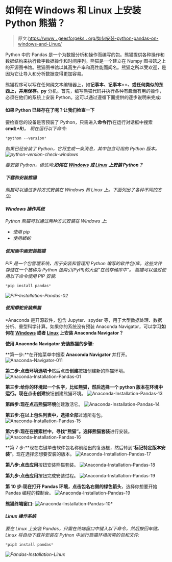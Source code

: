 # 如何在 Windows 和 Linux 上安装 Python 熊猫？

> 原文:[https://www . geesforgeks . org/如何安装-python-pandas-on-windows-and-Linux/](https://www.geeksforgeeks.org/how-to-install-python-pandas-on-windows-and-linux/)

Python 中的 Pandas 是一个为数据分析和操作而编写的包。熊猫提供各种操作和数据结构来执行数字数据操作和时间序列。熊猫是一个建立在 Numpy 图书馆之上的开源图书馆。熊猫图书馆以其高生产率和高性能而闻名。熊猫之所以受欢迎，是因为它让导入和分析数据变得更加容易。

熊猫程序可以写在任何纯文本编辑器上，如**记事本、记事本++、**或任何类似的东西上，并用**保存。py** 分机。首先，编写熊猫代码并执行各种有趣而有用的操作，必须在他们的系统上安装 Python。这可以通过遵循下面提供的逐步说明来完成:

#### 如果 Python 已经存在了呢？让我们检查一下

要检查您的设备是否预装了 Python，只需进入**命令行**(在运行对话框中搜索**cmd**(<link rel="stylesheet" href="https://maxcdn.bootstrapcdn.com/font-awesome/4.6.1/css/font-awesome.min.css">***+R**)。
现在运行以下命令:*

```py
*python --version* 
```

*如果已经安装了 Python，它将生成一条消息，其中包含可用的 Python 版本。
![python-version-check-windows](img/f043c863fd321148a5b2fceda1b1111c.png)*

*要安装 Python，请访问:**如何在 [Windows](https://www.geeksforgeeks.org/how-to-install-python-on-windows/) 或 [Linux](https://www.geeksforgeeks.org/how-to-install-python-on-linux/) 上安装 Python？***

#### *下载和安装熊猫*

*熊猫可以通过多种方式安装在 Windows 和 Linux 上。下面列出了各种不同的方法:*

#### *Windows 操作系统*

*Python 熊猫可以通过两种方式安装在 Windows 上:*

*   *使用 pip*
*   *使用蟒蛇*

#### *使用画中画安装熊猫*

*PIP 是一个包管理系统，用于安装和管理用 Python 编写的软件包/库。这些文件存储在一个被称为 Python 包索引(PyPI)的大型“在线存储库中”。
熊猫可以通过使用以下命令使用 PIP 安装:*

```py
*pip install pandas*
```

*![PIP-Installation-Pandas-02](img/10ba95401b2373162cc887a64d41b82b.png)*

#### *使用蟒蛇安装熊猫*

*Anaconda 是开源软件，包含 Jupyter、spyder 等，用于大型数据处理、数据分析、重型科学计算。如果你的系统没有预装 Anaconda Navigator，可以学习**如何在 [Windows](https://www.geeksforgeeks.org/how-to-install-anaconda-on-windows/) 或者 [Linux](https://www.geeksforgeeks.org/how-to-install-anaconda-on-linux/) 上安装 Anaconda Navigator？**

**使用 Anaconda Navigator 安装熊猫的步骤:**

**第一步:**在开始菜单中搜索 **Anaconda Navigator** 并打开。
![Anaconda-Navigator-011](img/09de0e1d263cdad30a7e20f5fc11db33.png)

**第二步:**点击**环境选项卡**然后点击**创建**按钮创建新的熊猫环境。
![Anaconda-Installation-Pandas-01](img/544b3d157f8084aa3cd44dc4c6cc467e.png)

**第三步:**给你的环境起一个名字，比如熊猫，然后选择一个 python 版本在环境中运行。现在点击**创建**按钮创建熊猫环境。
![Anaconda-Installation-Pandas-13](img/651f5eedb7458c3f887ead9eab3dd9f6.png)

**第四步:**现在点击**熊猫环境**创建激活它。
![Anaconda-Installation-Pandas-14](img/277b0aa073274a5fb91b6285bbece6f3.png)

**第五步:**在以上包名列表中，选择**全部**过滤所有包。
![Anaconda-Installation-Pandas-15](img/b69588f2c89b7b6d7ed37f0b7a8573e5.png)

**第六步:**现在在搜索栏中，寻找“**熊猫**”。选择**熊猫套装**进行安装。
![Anaconda-Installation-Pandas-16](img/b15f45770840f6843038f35b2ceefb8a.png)

**第 7 步:**现在右键单击软件包名称前给出的复选框，然后转到“**标记特定版本安装**”。现在选择您想要安装的版本。
![Anaconda-Installation-Pandas-17](img/5b55073ecc13e11e7fb6cb1785faf909.png)

**第八步:**点击**应用**按钮安装熊猫套装。
![Anaconda-Installation-Pandas-18](img/6d85ff541965b501eaa4300383d03d1e.png)

**第九步:**点击**应用**按钮完成安装过程。
![Anaconda-Installation-Pandas-19](img/bbaefa32f131ddffaecf437ee0451e69.png)

**第 10 步:**现在打开 Pandas 环境，点击包名右侧的**绿色箭头**，选择你想要开始 Pandas 编程的控制台。
![Anaconda-Installation-Pandas-19](img/584c04c3d243c5d03709b2d22f16abe8.png)

**熊猫终端窗口:**
![Anaconda-Installation-Pandas-10](img/d777332f2c47d2bb509347d30a0c7851.png)*

#### *Linux 操作系统*

*要在 Linux 上安装 Pandas，只需在终端窗口中键入以下命令，然后按回车键。Linux 将自动下载并安装在 Python 中运行熊猫环境所需的包和文件:*

```py
*pip3 install pandas* 
```

*![Pandas-Installation-Linux](img/38f85e7550f2179189be01586ddd632b.png)*